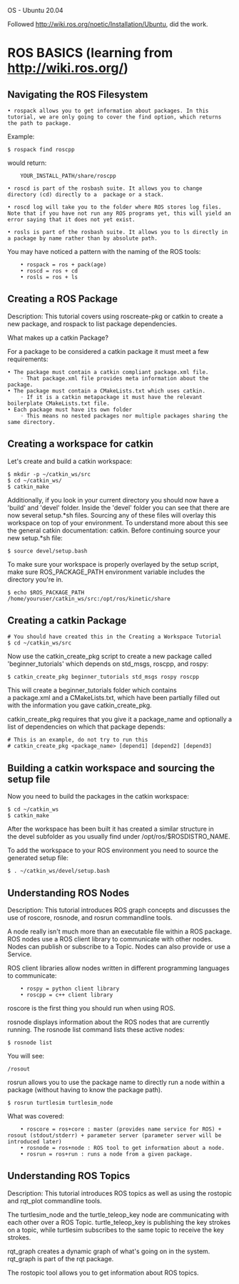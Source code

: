 OS - Ubuntu 20.04

Followed http://wiki.ros.org/noetic/Installation/Ubuntu, did the work.

# ROS BASICS (learning from http://wiki.ros.org/)

## Navigating the ROS Filesystem

    • rospack allows you to get information about packages. In this tutorial, we are only going to cover the find option, which returns the path to package.
Example:
```
$ rospack find roscpp
```
would return:
```
    YOUR_INSTALL_PATH/share/roscpp
```   
    • roscd is part of the rosbash suite. It allows you to change directory (cd) directly to a 	package or a stack.

    • roscd log will take you to the folder where ROS stores log files. Note that if you have not run any ROS programs yet, this will yield an error saying that it does not yet exist.

    • rosls is part of the rosbash suite. It allows you to ls directly in a package by name rather than by absolute path.

You may have noticed a pattern with the naming of the ROS tools:
```
    • rospack = ros + pack(age)
    • roscd = ros + cd
    • rosls = ros + ls
```

## Creating a ROS Package

Description: This tutorial covers using roscreate-pkg or catkin to create a new package, and rospack to list package dependencies.

What makes up a catkin Package?

For a package to be considered a catkin package it must meet a few requirements:

    • The package must contain a catkin compliant package.xml file.
        ◦ That package.xml file provides meta information about the package.
    • The package must contain a CMakeLists.txt which uses catkin.
        ◦ If it is a catkin metapackage it must have the relevant boilerplate CMakeLists.txt file.
    • Each package must have its own folder
        ◦ This means no nested packages nor multiple packages sharing the same directory.


## Creating a workspace for catkin
Let's create and build a catkin workspace:
```
$ mkdir -p ~/catkin_ws/src
$ cd ~/catkin_ws/
$ catkin_make
```

Additionally, if you look in your current directory you should now have a 'build' and 'devel' folder. Inside the 'devel' folder you can see that there are now several setup.*sh files. Sourcing any of these files will overlay this workspace on top of your environment. To understand more about this see the general catkin documentation: catkin. Before continuing source your new setup.*sh file:
```
$ source devel/setup.bash
```
To make sure your workspace is properly overlayed by the setup script, make sure ROS_PACKAGE_PATH environment variable includes the directory you're in.
```
$ echo $ROS_PACKAGE_PATH
/home/youruser/catkin_ws/src:/opt/ros/kinetic/share
```


## Creating a catkin Package
```
# You should have created this in the Creating a Workspace Tutorial
$ cd ~/catkin_ws/src
```
Now use the catkin_create_pkg script to create a new package called 'beginner_tutorials' which depends on std_msgs, roscpp, and rospy:
```
$ catkin_create_pkg beginner_tutorials std_msgs rospy roscpp
```
This will create a beginner_tutorials folder which contains a package.xml and a CMakeLists.txt, which have been partially filled out with the information you gave catkin_create_pkg.

catkin_create_pkg requires that you give it a package_name and optionally a list of dependencies on which that package depends:
```
# This is an example, do not try to run this
# catkin_create_pkg <package_name> [depend1] [depend2] [depend3]
```


## Building a catkin workspace and sourcing the setup file
Now you need to build the packages in the catkin workspace:
```
$ cd ~/catkin_ws
$ catkin_make
```

After the workspace has been built it has created a similar structure in the devel subfolder as you usually find under /opt/ros/$ROSDISTRO_NAME.

To add the workspace to your ROS environment you need to source the generated setup file:
```
$ . ~/catkin_ws/devel/setup.bash
```


## Understanding ROS Nodes

Description: This tutorial introduces ROS graph concepts and discusses the use of roscore, rosnode, and rosrun commandline tools.

A node really isn't much more than an executable file within a ROS package. ROS nodes use a ROS client library to communicate with other nodes. Nodes can publish or subscribe to a Topic. Nodes can also provide or use a Service.

ROS client libraries allow nodes written in different programming languages to communicate:
```
    • rospy = python client library
    • roscpp = c++ client library
```

roscore is the first thing you should run when using ROS.

rosnode displays information about the ROS nodes that are currently running. The rosnode list command lists these active nodes:

```
$ rosnode list
```
You will see:
```
/rosout
```

rosrun allows you to use the package name to directly run a node within a package (without having to know the package path).
```
$ rosrun turtlesim turtlesim_node
```

What was covered:
```
    • roscore = ros+core : master (provides name service for ROS) + rosout (stdout/stderr) + parameter server (parameter server will be introduced later)
    • rosnode = ros+node : ROS tool to get information about a node.
    • rosrun = ros+run : runs a node from a given package.
```

    
## Understanding ROS Topics

Description: This tutorial introduces ROS topics as well as using the rostopic and rqt_plot commandline tools.

The turtlesim_node and the turtle_teleop_key node are communicating with each other over a ROS Topic. turtle_teleop_key is publishing the key strokes on a topic, while turtlesim subscribes to the same topic to receive the key strokes.

rqt_graph creates a dynamic graph of what's going on in the system. rqt_graph is part of the rqt package.

The rostopic tool allows you to get information about ROS topics.
